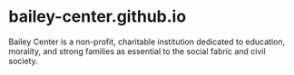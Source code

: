 # bailey-center.github.io
Bailey Center is a non-profit, charitable institution dedicated to education, morality, and strong families as essential to the social fabric and civil society.
